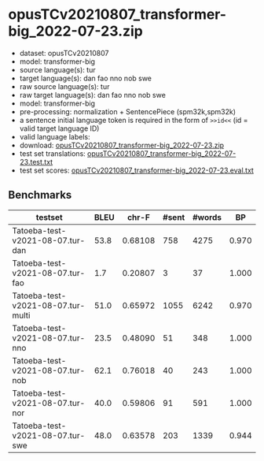 # opusTCv20210807_transformer-big_2022-07-23.zip

* dataset: opusTCv20210807
* model: transformer-big
* source language(s): tur
* target language(s): dan fao nno nob swe
* raw source language(s): tur
* raw target language(s): dan fao nno nob swe
* model: transformer-big
* pre-processing: normalization + SentencePiece (spm32k,spm32k)
* a sentence initial language token is required in the form of `>>id<<` (id = valid target language ID)
* valid language labels: 
* download: [opusTCv20210807_transformer-big_2022-07-23.zip](https://object.pouta.csc.fi/Tatoeba-MT-models/tur-gmq/opusTCv20210807_transformer-big_2022-07-23.zip)
* test set translations: [opusTCv20210807_transformer-big_2022-07-23.test.txt](https://object.pouta.csc.fi/Tatoeba-MT-models/tur-gmq/opusTCv20210807_transformer-big_2022-07-23.test.txt)
* test set scores: [opusTCv20210807_transformer-big_2022-07-23.eval.txt](https://object.pouta.csc.fi/Tatoeba-MT-models/tur-gmq/opusTCv20210807_transformer-big_2022-07-23.eval.txt)

## Benchmarks

| testset | BLEU  | chr-F | #sent | #words | BP |
|---------|-------|-------|-------|--------|----|
| Tatoeba-test-v2021-08-07.tur-dan 	| 53.8 	| 0.68108 	| 758 	| 4275 	| 0.970 |
| Tatoeba-test-v2021-08-07.tur-fao 	| 1.7 	| 0.20807 	| 3 	| 37 	| 1.000 |
| Tatoeba-test-v2021-08-07.tur-multi 	| 51.0 	| 0.65972 	| 1055 	| 6242 	| 0.970 |
| Tatoeba-test-v2021-08-07.tur-nno 	| 23.5 	| 0.48090 	| 51 	| 348 	| 1.000 |
| Tatoeba-test-v2021-08-07.tur-nob 	| 62.1 	| 0.76018 	| 40 	| 243 	| 1.000 |
| Tatoeba-test-v2021-08-07.tur-nor 	| 40.0 	| 0.59806 	| 91 	| 591 	| 1.000 |
| Tatoeba-test-v2021-08-07.tur-swe 	| 48.0 	| 0.63578 	| 203 	| 1339 	| 0.944 |


